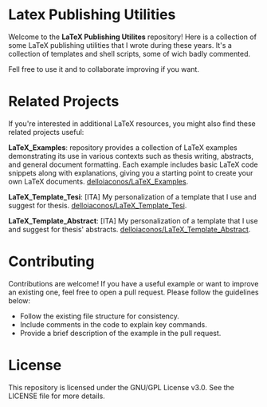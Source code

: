 # Latex Publishing Utilities

Welcome to the __LaTeX Publishing Utilites__ repository! 
Here is a collection of some LaTeX publishing utilities that I wrote during these years.
It's a collection of templates and shell scripts, some of wich badly commented.

Fell free to use it and to collaborate improving if you want.

# Related Projects
If you're interested in additional LaTeX resources, you might also find these related projects useful:

__LaTeX_Examples__: repository provides a collection of LaTeX examples demonstrating its use in various contexts such as thesis writing, abstracts, and general document formatting. Each example includes basic LaTeX code snippets along with explanations, giving you a starting point to create your own LaTeX documents. [delloiaconos/LaTeX_Examples](https://github.com/delloiaconos/Latex_Examples.git).

__LaTeX_Template_Tesi__: [ITA] My personalization of a template that I use and suggest for thesis. [delloiaconos/LaTeX_Template_Tesi](https://github.com/delloiaconos/Latex_Template_Tesi.git).

__LaTeX_Template_Abstract__: [ITA] My personalization of a template that I use and suggest for thesis' abstracts. [delloiaconos/LaTeX_Template_Abstract](https://github.com/delloiaconos/Latex_Template_Abstract.git).

# Contributing
Contributions are welcome! 
If you have a useful example or want to improve an existing one, feel free to open a pull request. 
Please follow the guidelines below:

- Follow the existing file structure for consistency.
- Include comments in the code to explain key commands.
- Provide a brief description of the example in the pull request.

# License
This repository is licensed under the GNU/GPL License v3.0. 
See the LICENSE file for more details.